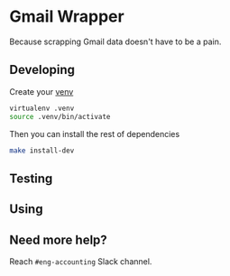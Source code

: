 # Gmail Wrapper

Because scrapping Gmail data doesn't have to be a pain.

## Developing

Create your [venv](https://packaging.python.org/tutorials/installing-packages/#creating-virtual-environments)

```sh
virtualenv .venv
source .venv/bin/activate
```

Then you can install the rest of dependencies

```sh
make install-dev
```

## Testing

## Using

## Need more help?

Reach `#eng-accounting` Slack channel.

